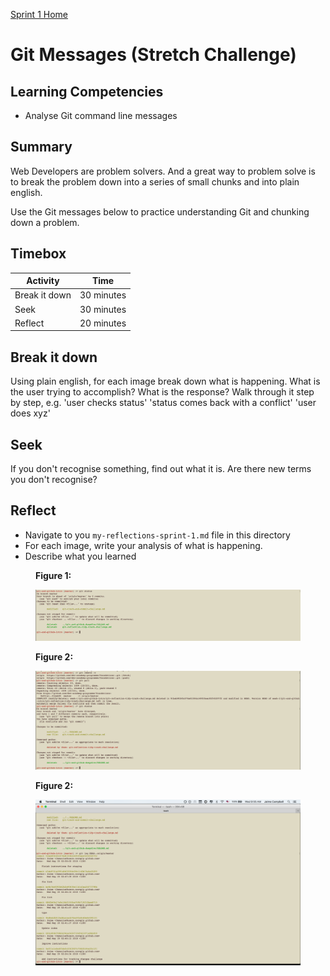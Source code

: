 [Sprint 1 Home](README.md)

# Git Messages (Stretch Challenge)

## Learning Competencies

- Analyse Git command line messages

## Summary

Web Developers are problem solvers. And a great way to problem solve is to break the problem down into a series of small chunks and into plain english. 

Use the Git messages below to practice understanding Git and chunking down a problem. 



## Timebox

Activity | Time|
------------|----------|
Break it down  | 30 minutes
Seek | 30 minutes
Reflect | 20 minutes


## Break it down
Using plain english, for each image break down what is happening. 
What is the user trying to accomplish? What is the response?
Walk through it step by step, e.g.
'user checks status'
'status comes back with a conflict'
'user does xyz'

## Seek
If you don't recognise something, find out what it is. Are there new terms you don't recognise?

## Reflect
- Navigate to you `my-reflections-sprint-1.md` file in this directory 
- For each image, write your analysis of what is happening.
- Describe what you learned

<figure>
  <figcaption>
    <p><strong>Figure 1:</strong></p>
  </figcaption>
  <img src="../images/github_7_terminal_message.png" alt="Git terminal message"><br>

</figure>

<figure>
  <figcaption>
    <p><strong>Figure 2:</strong></p>
  </figcaption>
  <img src="../images/github_8_terminal_message.png" alt="Git terminal message"><br>

</figure>

<figure>
  <figcaption>
    <p><strong>Figure 2:</strong></p>
  </figcaption>
  <img src="../images/github_9_terminal_message.png" alt="Git terminal message"><br>

</figure>